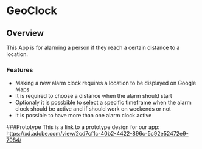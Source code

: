 # GeoClock
## Overview
This App is for alarming a person if they reach a certain distance to a location.
### Features
* Making a new alarm clock requires a location to be displayed on Google Maps
* It is required to choose a distance when the alarm should start
* Optionaly it is possbible to select a specific timeframe when the alarm clock should be active and if should work on weekends or not
* It is possible to have more than one alarm clock active

###Prototype
This is a link to a prototype design for our app:
https://xd.adobe.com/view/2cd7cf1c-40b2-4422-896c-5c92e52472e9-7984/
